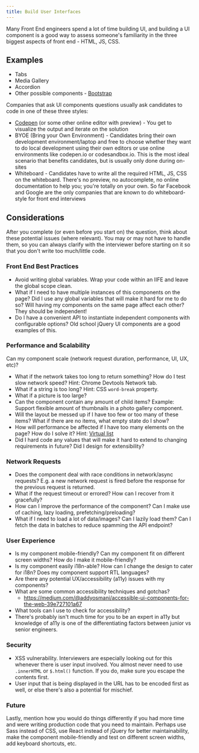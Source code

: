 ```yaml
---
title: Build User Interfaces
---
```


Many Front End engineers spend a lot of time building UI, and building a UI component is a good way to assess someone's familiarity in the three biggest aspects of front end - HTML, JS, CSS.

## Examples

- Tabs
- Media Gallery
- Accordion
- Other possible components - [Bootstrap](https://getbootstrap.com/docs/4.0/components/)

Companies that ask UI components questions usually ask candidates to code in one of these three styles:

- [Codepen](https://codepen.io) (or some other online editor with preview) - You get to visualize the output and iterate on the solution
- BYOE (Bring your Own Environment) - Candidates bring their own development environment/laptop and free to choose whether they want to do local development using their own editors or use online environments like codepen.io or codesandbox.io. This is the most ideal scenario that benefits candidates, but is usually only done during on-sites
- Whiteboard - Candidates have to write all the required HTML, JS, CSS on the whiteboard. There's no preview, no autocomplete, no online documentation to help you; you're totally on your own. So far Facebook and Google are the only companies that are known to do whiteboard-style for front end interviews

## Considerations

After you complete (or even before you start on) the question, think about these potential issues (where relevant). You may or may not have to handle them, so you can always clarify with the interviewer before starting on it so that you don't write too much/little code.

### Front End Best Practices

- Avoid writing global variables. Wrap your code within an IIFE and leave the global scope clean.
- What if I need to have multiple instances of this components on the page? Did I use any global variables that will make it hard for me to do so? Will having my components on the same page affect each other? They should be independent!
- Do I have a convenient API to instantiate independent components with configurable options? Old school jQuery UI components are a good examples of this.

### Performance and Scalability

Can my component scale (network request duration, performance, UI, UX, etc)?

- What if the network takes too long to return something? How do I test slow network speed? Hint: Chrome Devtools Network tab.
- What if a string is too long? Hint: CSS `word-break` property.
- What if a picture is too large?
- Can the component contain any amount of child items? Example: Support flexible amount of thumbnails in a photo gallery component.
- Will the layout be messed up if I have too few or too many of these items? What if there are no items, what empty state do I show?
- How will performance be affected if I have too many elements on the page? How do I solve it? Hint: [Virtual list](https://medium.com/outsystems-engineering/virtualizing-the-virtual-dom-pushing-react-further-d76a16e5f209)
- Did I hard code any values that will make it hard to extend to changing requirements in future? Did I design for extensibility?

### Network Requests

- Does the component deal with race conditions in network/async requests? E.g. a new network request is fired before the response for the previous request is returned.
- What if the request timeout or errored? How can I recover from it gracefully?
- How can I improve the performance of the component? Can I make use of caching, lazy loading, prefetching/preloading?
- What if I need to load a lot of data/images? Can I lazily load them? Can I fetch the data in batches to reduce spamming the API endpoint?

### User Experience

- Is my component mobile-friendly? Can my component fit on different screen widths? How do I make it mobile-friendly?
- Is my component easily i18n-able? How can I change the design to cater for i18n? Does my component support RTL languages?
- Are there any potential UX/accessibility (a11y) issues with my components?
- What are some common accessibility techniques and gotchas?
  - https://medium.com/@addyosmani/accessible-ui-components-for-the-web-39e727101a67
- What tools can I use to check for accessibility?
- There's probably isn't much time for you to be an expert in a11y but knowledge of a11y is one of the differentiating factors between junior vs senior engineers.

### Security

- XSS vulnerability. Interviewers are especially looking out for this whenever there is user input involved. You almost never need to use `.innerHTML` or `$.html()` function. If you do, make sure you escape the contents first.
- User input that is being displayed in the URL has to be encoded first as well, or else there's also a potential for mischief.

### Future

Lastly, mention how you would do things differently if you had more time and were writing production code that you need to maintain. Perhaps use Sass instead of CSS, use React instead of jQuery for better maintainability, make the component mobile-friendly and test on different screen widths, add keyboard shortcuts, etc.
